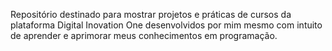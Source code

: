 Repositório destinado para mostrar projetos e práticas de cursos da plataforma Digital Inovation One desenvolvidos por mim mesmo com intuito de aprender e aprimorar meus conhecimentos em programação.
